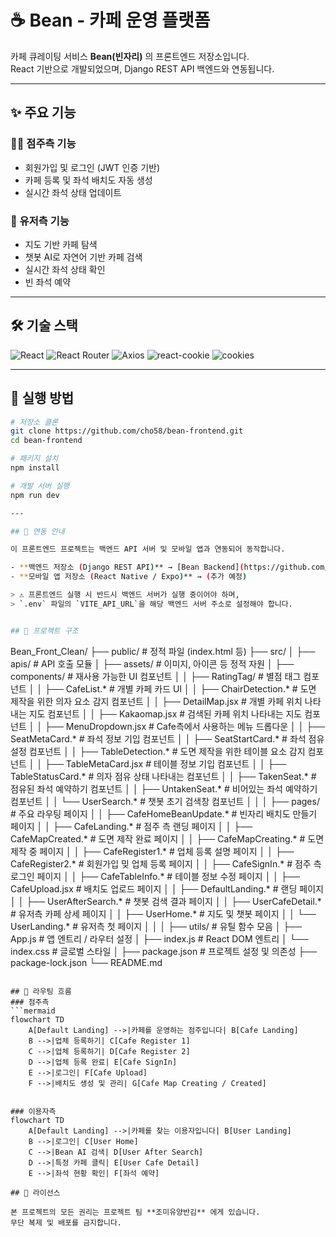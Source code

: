 # ☕ Bean - 카페 운영 플랫폼

카페 큐레이팅 서비스 **Bean(빈자리)** 의 프론트엔드 저장소입니다.  
React 기반으로 개발되었으며, Django REST API 백엔드와 연동됩니다.  

---

## ✨ 주요 기능

### 👩‍💻 점주측 기능
- 회원가입 및 로그인 (JWT 인증 기반)
- 카페 등록 및 좌석 배치도 자동 생성
- 실시간 좌석 상태 업데이트

### 🙋 유저측 기능
- 지도 기반 카페 탐색
- 챗봇 AI로 자연어 기반 카페 검색
- 실시간 좌석 상태 확인
- 빈 좌석 예약

---

## 🛠️ 기술 스택

![React](https://img.shields.io/badge/React-18.2.0-61DAFB?logo=react&logoColor=white)
![React Router](https://img.shields.io/badge/React_Router-6.3.0-CA4245?logo=react-router&logoColor=white)
![Axios](https://img.shields.io/badge/Axios-1.11.0-5A29E4?logo=axios&logoColor=white)
![react-cookie](https://img.shields.io/badge/react--cookie-8.0.1-FF9800?logo=react&logoColor=white)
![cookies](https://img.shields.io/badge/cookies-0.9.1-795548?logo=npm&logoColor=white)

---

## 🚀 실행 방법
```bash
# 저장소 클론
git clone https://github.com/cho58/bean-frontend.git
cd bean-frontend

# 패키지 설치
npm install

# 개발 서버 실행
npm run dev

---

## 🔗 연동 안내

이 프론트엔드 프로젝트는 백엔드 API 서버 및 모바일 앱과 연동되어 동작합니다.

- **백엔드 저장소 (Django REST API)** → [Bean Backend](https://github.com/ajy121650/beanBack)  
- **모바일 앱 저장소 (React Native / Expo)** → (추가 예정)

> ⚠️ 프론트엔드 실행 시 반드시 백엔드 서버가 실행 중이어야 하며,  
> `.env` 파일의 `VITE_API_URL`을 해당 백엔드 서버 주소로 설정해야 합니다.


## 📁 프로젝트 구조

```
Bean_Front_Clean/
├── public/                      # 정적 파일 (index.html 등)
├── src/
│   ├── apis/                    # API 호출 모듈
│   ├── assets/                  # 이미지, 아이콘 등 정적 자원
│   ├── components/              # 재사용 가능한 UI 컴포넌트
│   │   ├── RatingTag/           # 별점 태그 컴포넌트
│   │   ├── CafeList.*           # 개별 카페 카드 UI
│   │   ├── ChairDetection.*     # 도면 제작을 위한 의자 요소 감지 컴포넌트
│   │   ├── DetailMap.jsx        # 개별 카페 위치 나타내는 지도 컴포넌트
│   │   ├── Kakaomap.jsx         # 검색된 카페 위치 나타내는 지도 컴포넌트
│   │   ├── MenuDropdown.jsx     # Cafe측에서 사용하는 메뉴 드롭다운
│   │   ├── SeatMetaCard.*       # 좌석 정보 기입 컴포넌트
│   │   ├── SeatStartCard.*      # 좌석 점유 설정 컴포넌트
│   │   ├── TableDetection.*     # 도면 제작을 위한 테이블 요소 감지 컴포넌트
│   │   ├── TableMetaCard.jsx    # 테이블 정보 기입 컴포넌트
│   │   ├── TableStatusCard.*    # 의자 점유 상태 나타내는 컴포넌트
│   │   ├── TakenSeat.*          # 점유된 좌석 예약하기 컴포넌트
│   │   ├── UntakenSeat.*        # 비어있는 좌석 예약하기 컴포넌트
│   │   └── UserSearch.*         # 챗봇 초기 검색창 컴포넌트
│   │
│   ├── pages/                   # 주요 라우팅 페이지
│   │   ├── CafeHomeBeanUpdate.* # 빈자리 배치도 만들기 페이지
│   │   ├── CafeLanding.*        # 점주 측 랜딩 페이지
│   │   ├── CafeMapCreated.*     # 도면 제작 완료 페이지
│   │   ├── CafeMapCreating.*    # 도면 제작 중 페이지
│   │   ├── CafeRegister1.*      # 업체 등록 설명 페이지
│   │   ├── CafeRegister2.*      # 회원가입 밎 업체 등록 페이지
│   │   ├── CafeSignIn.*         # 점주 측 로그인 페이지
│   │   ├── CafeTableInfo.*      # 테이블 정보 수정 페이지
│   │   ├── CafeUpload.jsx       # 배치도 업로드 페이지
│   │   ├── DefaultLanding.*     # 랜딩 페이지
│   │   ├── UserAfterSearch.*    # 챗봇 검색 결과 페이지
│   │   ├── UserCafeDetail.*     # 유저측 카페 상세 페이지
│   │   ├── UserHome.*           # 지도 및 챗봇 페이지
│   │   └── UserLanding.*        # 유저측 첫 페이지
│   │
│   ├── utils/                   # 유틸 함수 모음
│   ├── App.js                   # 앱 엔트리 / 라우터 설정
│   ├── index.js                 # React DOM 엔트리
│   └── index.css                # 글로벌 스타일
│
├── package.json                 # 프로젝트 설정 및 의존성
├── package-lock.json
└── README.md
```

## 📝 라우팅 흐름
### 점주측
```mermaid
flowchart TD
    A[Default Landing] -->|카페를 운영하는 점주입니다| B[Cafe Landing]
    B -->|업체 등록하기| C[Cafe Register 1]
    C -->|업체 등록하기| D[Cafe Register 2]
    D -->|업체 등록 완료| E[Cafe SignIn]
    E -->|로그인| F[Cafe Upload]
    F -->|배치도 생성 및 관리| G[Cafe Map Creating / Created]


### 이용자측
flowchart TD
    A[Default Landing] -->|카페를 찾는 이용자입니다| B[User Landing]
    B -->|로그인| C[User Home]
    C -->|Bean AI 검색| D[User After Search]
    D -->|특정 카페 클릭| E[User Cafe Detail]
    E -->|좌석 현황 확인| F[좌석 예약]

## 📄 라이선스

본 프로젝트의 모든 권리는 프로젝트 팀 **조미유양반김** 에게 있습니다.  
무단 복제 및 배포를 금지합니다.
